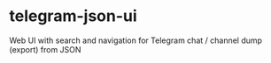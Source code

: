 # telegram-json-ui
Web UI with search and navigation for Telegram chat / channel dump (export) from JSON

